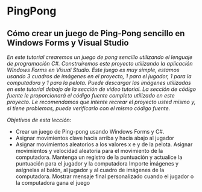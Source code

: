 # PingPong

## Cómo crear un juego de Ping-Pong sencillo en Windows Forms y Visual Studio

_En este tutorial crearemos un juego de pong sencillo utilizando el lenguaje de programación C#. Construiremos este proyecto utilizando la aplicación Windows Forms en Visual Studio. Este juego es muy simple, estamos usando 3 cuadros de imágenes en el proyecto, 1 para el jugador, 1 para la computadora y 1 para la pelota. Puede descargar las imágenes utilizadas en este tutorial debajo de la sección de video tutorial. La sección de código fuente le proporcionará el código fuente completo utilizado en este proyecto. Le recomendamos que intente recrear el proyecto usted mismo y, si tiene problemas, puede verificarlo con el mismo código fuente._

_Objetivos de esta lección:_

- Crear un juego de Ping-pong usando Windows Forms y C#.
- Asignar movimientos clave hacia arriba y hacia abajo al jugador
- Asignar movimientos aleatorios a los valores x e y de la pelota.
Asignar movimientos y velocidad aleatoria para el movimiento de la computadora.
Mantenga un registro de la puntuación y actualice la puntuación para el jugador y la computadora
Importe imágenes y asígnelas al balón, al jugador y al cuadro de imágenes de la computadora.
Mostrar mensaje final personalizado cuando el jugador o la computadora gana el juego
